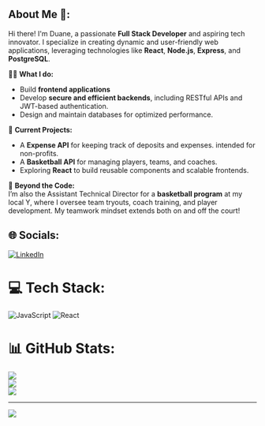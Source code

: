 ## About Me 🙌:

Hi there! I'm Duane, a passionate **Full Stack Developer** and aspiring tech innovator. I specialize in creating dynamic and user-friendly web applications, leveraging technologies like **React**, **Node.js**, **Express**, and **PostgreSQL**. 


👨‍💻 **What I do:**
- Build **frontend applications**
- Develop **secure and efficient backends**, including RESTful APIs and JWT-based authentication.
- Design and maintain databases for optimized performance.

📌 **Current Projects:**
- A **Expense API** for keeping track of deposits and expenses. intended for non-profits.
- A **Basketball API** for managing players, teams, and coaches.  
- Exploring **React** to build reusable components and scalable frontends.


🏀 **Beyond the Code:**  
I’m also the Assistant Technical Director for a **basketball program** at my local Y, where I oversee team tryouts, coach training, and player development. My teamwork mindset extends both on and off the court!




## 🌐 Socials:
[![LinkedIn](https://img.shields.io/badge/LinkedIn-%230077B5.svg?logo=linkedin&logoColor=white)](https://linkedin.com/in/duane-gero-b93552296) 

# 💻 Tech Stack:
![JavaScript](https://img.shields.io/badge/javascript-%23323330.svg?style=for-the-badge&logo=javascript&logoColor=%23F7DF1E) ![React](https://img.shields.io/badge/react-%2320232a.svg?style=for-the-badge&logo=react&logoColor=%2361DAFB)
# 📊 GitHub Stats:
![](https://github-readme-stats.vercel.app/api?username=duanegero&theme=highcontrast&hide_border=false&include_all_commits=true&count_private=false)<br/>
![](https://github-readme-streak-stats.herokuapp.com/?user=duanegero&theme=highcontrast&hide_border=false)<br/>
![](https://github-readme-stats.vercel.app/api/top-langs/?username=duanegero&theme=highcontrast&hide_border=false&include_all_commits=true&count_private=false&layout=compact)

---
[![](https://visitcount.itsvg.in/api?id=duanegero&icon=0&color=0)](https://visitcount.itsvg.in)

<!-- Proudly created with GPRM ( https://gprm.itsvg.in ) -->

